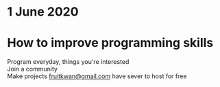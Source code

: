 # 1 June 2020

# How to improve programming skills
Program everyday, things you're interested  
Join a community  
Make projects
fruitkwan@gmail.com have sever to host for free
